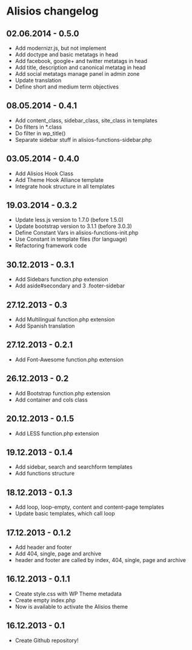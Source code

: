 # Alisios changelog

## 02.06.2014 - 0.5.0
* Add modernizr.js, but not implement
* Add doctype and basic metatags in head
* Add facebook, google+ and twitter metatags in head
* Add title, description and canonical metatag in head
* Add social metatags manage panel in admin zone
* Update translation
* Define short and medium term objectives

## 08.05.2014 - 0.4.1
* Add content_class, sidebar_class, site_class in templates
* Do filters in *.class
* Do filter in wp_title()
* Separate sidebar stuff in alisios-functions-sidebar.php

## 03.05.2014 - 0.4.0
* Add Alisios Hook Class
* Add Theme Hook Alliance template
* Integrate hook structure in all templates

## 19.03.2014 - 0.3.2
* Update less.js version to 1.7.0 (before 1.5.0)
* Update bootstrap version to 3.1.1 (before 3.0.3)
* Define Constant Vars in alisios-functions-init.php
* Use Constant in template files (for language)
* Refactoring framework code

## 30.12.2013 - 0.3.1
* Add Sidebars function.php extension
* Add aside#secondary and 3 .footer-sidebar

## 27.12.2013 - 0.3
* Add Multilingual function.php extension
* Add Spanish translation

## 27.12.2013 - 0.2.1
* Add Font-Awesome function.php extension

## 26.12.2013 - 0.2
* Add Bootstrap function.php extension
* Add container and cols class

## 20.12.2013 - 0.1.5
* Add LESS function.php extension

## 19.12.2013 - 0.1.4
* Add sidebar, search and searchform templates
* Add functions structure

## 18.12.2013 - 0.1.3
* Add loop, loop-empty, content and content-page templates
* Update basic templates, which call loop

## 17.12.2013 - 0.1.2
* Add header and footer
* Add 404, single, page and archive
* header and footer are called by index, 404, single, page and archive

## 16.12.2013 - 0.1.1
* Create style.css with WP Theme metadata
* Create empty index.php
* Now is available to activate the Alisios theme

## 16.12.2013 - 0.1
* Create Github repository!